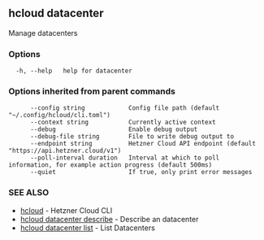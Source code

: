 ## hcloud datacenter

Manage datacenters

### Options

```
  -h, --help   help for datacenter
```

### Options inherited from parent commands

```
      --config string            Config file path (default "~/.config/hcloud/cli.toml")
      --context string           Currently active context
      --debug                    Enable debug output
      --debug-file string        File to write debug output to
      --endpoint string          Hetzner Cloud API endpoint (default "https://api.hetzner.cloud/v1")
      --poll-interval duration   Interval at which to poll information, for example action progress (default 500ms)
      --quiet                    If true, only print error messages
```

### SEE ALSO

* [hcloud](hcloud.md)	 - Hetzner Cloud CLI
* [hcloud datacenter describe](hcloud_datacenter_describe.md)	 - Describe an datacenter
* [hcloud datacenter list](hcloud_datacenter_list.md)	 - List Datacenters
